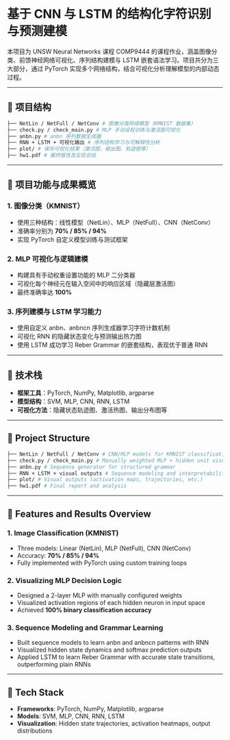# 基于 CNN 与 LSTM 的结构化字符识别与预测建模

本项目为 UNSW Neural Networks 课程 COMP9444 的课程作业，涵盖图像分类、前馈神经网络可视化、序列结构建模与 LSTM 嵌套语法学习。项目共分为三大部分，通过 PyTorch 实现多个网络结构，结合可视化分析理解模型的内部动态过程。

---

## 📁 项目结构

```bash
├── NetLin / NetFull / NetConv # 图像分类网络模型（KMNIST 数据集）
├── check.py / check_main.py # MLP 手动设权训练与激活图可视化
├── anbn.py # anbn 序列数据生成器
├── RNN + LSTM + 可视化输出 # 序列结构学习与可解释性分析
├── plot/ # 保存可视化结果（激活图、输出图、轨迹图等）
├── hw1.pdf # 最终报告及实验总结
```
---

## 🧠 项目功能与成果概览

### 1. 图像分类（KMNIST）

- 使用三种结构：线性模型（NetLin）、MLP（NetFull）、CNN（NetConv）
- 准确率分别为 **70% / 85% / 94%**
- 实现 PyTorch 自定义模型训练与测试框架

### 2. MLP 可视化与逻辑建模

- 构建具有手动权重设置功能的 MLP 二分类器
- 可视化每个神经元在输入空间中的响应区域（隐藏层激活图）
- 最终准确率达 **100%**

### 3. 序列建模与 LSTM 学习能力

- 使用自定义 anbn、anbncn 序列生成器学习字符计数机制
- 可视化 RNN 的隐藏状态变化与预测输出热力图
- 使用 LSTM 成功学习 Reber Grammar 的嵌套结构，表现优于普通 RNN

---

## 🧰 技术栈

- **框架工具**：PyTorch, NumPy, Matplotlib, argparse
- **模型结构**：SVM, MLP, CNN, RNN, LSTM
- **可视化方法**：隐藏状态轨迹图、激活热图、输出分布图等

---

## 📁 Project Structure

```bash
├── NetLin / NetFull / NetConv # CNN/MLP models for KMNIST classification
├── check.py / check_main.py # Manually weighted MLP + hidden unit visualization
├── anbn.py # Sequence generator for structured grammar
├── RNN + LSTM + visual outputs # Sequence modeling and interpretability tools
├── plot/ # Visual outputs (activation maps, trajectories, etc.)
├── hw1.pdf # Final report and analysis
```

---

## 🧠 Features and Results Overview

### 1. Image Classification (KMNIST)

- Three models: Linear (NetLin), MLP (NetFull), CNN (NetConv)
- Accuracy: **70% / 85% / 94%**
- Fully implemented with PyTorch using custom training loops

### 2. Visualizing MLP Decision Logic

- Designed a 2-layer MLP with manually configured weights
- Visualized activation regions of each hidden neuron in input space
- Achieved **100% binary classification accuracy**

### 3. Sequence Modeling and Grammar Learning

- Built sequence models to learn anbn and anbncn patterns with RNN
- Visualized hidden state dynamics and softmax prediction outputs
- Applied LSTM to learn Reber Grammar with accurate state transitions, outperforming plain RNNs

---

## 🧰 Tech Stack

- **Frameworks**: PyTorch, NumPy, Matplotlib, argparse
- **Models**: SVM, MLP, CNN, RNN, LSTM
- **Visualization**: Hidden state trajectories, activation heatmaps, output distributions

